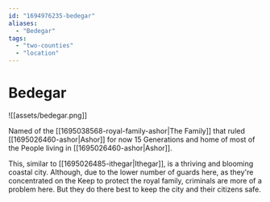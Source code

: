 ```yaml
---
id: "1694976235-bedegar"
aliases:
  - "Bedegar"
tags:
  - "two-counties"
  - "location"
---
```


# Bedegar
![[assets/bedegar.png]]

Named of the [[1695038568-royal-family-ashor|The Family]] that ruled [[1695026460-ashor|Ashor]] for now 15 Generations and home of most of the People living in [[1695026460-ashor|Ashor]]. 

This, similar to [[1695026485-ithegar|Ithegar]], is a thriving and blooming coastal city. Although, due to the lower number of guards here, as they're concentrated on the Keep to protect the royal family, criminals are more of a problem here. But they do there best to keep the city and their citizens safe.

